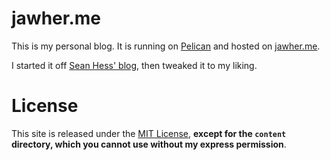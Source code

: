 jawher.me
=========

This is my personal blog. It is running on [Pelican](http://blog.getpelican.com/) and hosted on [jawher.me](http://jawher.me).

I started it off [Sean Hess' blog](https://github.com/seanhess/seanhess.github.com), then tweaked it to my liking.

# License

This site is released under the [MIT License](http://www.opensource.org/licenses/mit-license.html), **except for the `content` directory, which you cannot use without my express permission**.